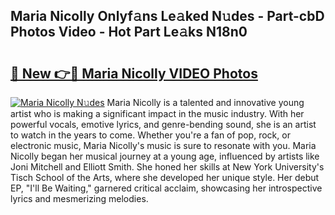 ## Maria Nicolly Onlyf𝚊ns Le𝚊ked N𝚞des - Part-cbD Photos Video - Hot Part Le𝚊ks N18n0

# <h2><a href="http://ab60245.deff.icu/?id=Maria+Nicolly">🔗 New 👉🔴 Maria Nicolly VIDEO Photos</a></h2>

[![Maria Nicolly N𝚞des](https://i.imgur.com/rIISA9y.gif)](http://ab60245.deff.icu/?id=Maria+Nicolly)
Maria Nicolly is a talented and innovative young artist who is making a significant impact in the music industry. With her powerful vocals, emotive lyrics, and genre-bending sound, she is an artist to watch in the years to come. Whether you're a fan of pop, rock, or electronic music, Maria Nicolly's music is sure to resonate with you. Maria Nicolly began her musical journey at a young age, influenced by artists like Joni Mitchell and Elliott Smith. She honed her skills at New York University's Tisch School of the Arts, where she developed her unique style. Her debut EP, "I'll Be Waiting," garnered critical acclaim, showcasing her introspective lyrics and mesmerizing melodies.
